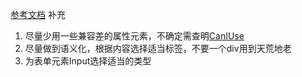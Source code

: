 [参考文档](http://zoomzhao.github.io/code-guide/)
补充
1. 尽量少用一些兼容差的属性元素，不确定需查明[CanIUse](https://caniuse.com/)
2. 尽量做到语义化，根据内容选择适当标签，不要一个div用到天荒地老
3. 为表单元素Input选择适当的类型
